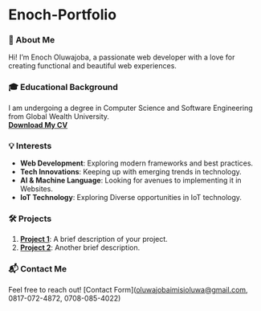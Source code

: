 # Enoch-Portfolio


### 📝 About Me  
Hi! I’m Enoch Oluwajoba, a passionate web developer with a love for creating functional and beautiful web experiences.  

### 🎓 Educational Background  
I am undergoing a degree in Computer Science and Software Engineering from Global Wealth University.  
**[Download My CV](docs.google.com/document/d/1X2JWQMP4p1KSBumtmjlmQkhHzF42EHppR78DgpVo5p4/edit?usp=drivesdk)**  

### 💡 Interests  
- **Web Development**: Exploring modern frameworks and best practices.  
- **Tech Innovations**: Keeping up with emerging trends in technology. 
- **AI & Machine Language**: Looking for avenues to implementing it in Websites. 
- **IoT Technology**: Exploring Diverse opportunities in IoT technology.

### 🛠️ Projects  
1. **[Project 1](https://imisioluwa3.github.io/odin-recipe/)**: A brief description of your project.  
2. **[Project 2](https://imisioluwa3.github.io/awesome/)**: Another brief description.  

### 📬 Contact Me  
Feel free to reach out! [Contact Form](oluwajobaimisioluwa@gmail.com, 0817-072-4872, 0708-085-4022)  
